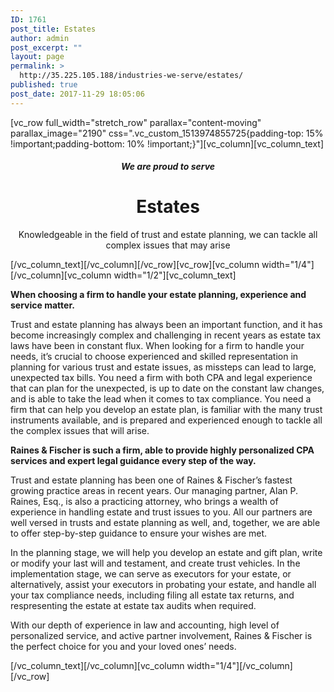 ```yaml
---
ID: 1761
post_title: Estates
author: admin
post_excerpt: ""
layout: page
permalink: >
  http://35.225.105.188/industries-we-serve/estates/
published: true
post_date: 2017-11-29 18:05:06
---
```

[vc_row full_width="stretch_row" parallax="content-moving" parallax_image="2190" css=".vc_custom_1513974855725{padding-top: 15% !important;padding-bottom: 10% !important;}"][vc_column][vc_column_text]
<h5 style="text-align: center;">We are proud to serve</h5>
<h1 style="text-align: center;">Estates</h1>
<p style="text-align: center;">Knowledgeable in the field of trust and estate planning, we can tackle all complex issues that may arise</p>
[/vc_column_text][/vc_column][/vc_row][vc_row][vc_column width="1/4"][/vc_column][vc_column width="1/2"][vc_column_text]
<p style="font-weight: 400;"><b><strong>When choosing a firm to handle your estate planning, experience and service matter.</strong></b></p>
<p style="font-weight: 400;">Trust and estate planning has always been an important function, and it has become increasingly complex and challenging in recent years as estate tax laws have been in constant flux. When looking for a firm to handle your needs, it’s crucial to choose experienced and skilled representation in planning for various trust and estate issues, as missteps can lead to large, unexpected tax bills. You need a firm with both CPA and legal experience that can plan for the unexpected, is up to date on the constant law changes, and is able to take the lead when it comes to tax compliance. You need a firm that can help you develop an estate plan, is familiar with the many trust instruments available, and is prepared and experienced enough to tackle all the complex issues that will arise.</p>
<p style="font-weight: 400;"><b><strong>Raines &amp; Fischer is such a firm, able to provide highly personalized CPA services and expert legal guidance every step of the way.</strong></b></p>
<p style="font-weight: 400;">Trust and estate planning has been one of Raines &amp; Fischer’s fastest growing practice areas in recent years. Our managing partner, Alan P. Raines, Esq., is also a practicing attorney, who brings a wealth of experience in handling estate and trust issues to you. All our partners are well versed in trusts and estate planning as well, and, together, we are able to offer step-by-step guidance to ensure your wishes are met.</p>
<p style="font-weight: 400;">In the planning stage, we will help you develop an estate and gift plan, write or modify your last will and testament, and create trust vehicles. In the implementation stage, we can serve as executors for your estate, or alternatively, assist your executors in probating your estate, and handle all your tax compliance needs, including filing all estate tax returns, and respresenting the estate at estate tax audits when required.</p>
<p style="font-weight: 400;">With our depth of experience in law and accounting, high level of personalized service, and active partner involvement, Raines &amp; Fischer is the perfect choice for you and your loved ones’ needs.</p>
[/vc_column_text][/vc_column][vc_column width="1/4"][/vc_column][/vc_row]